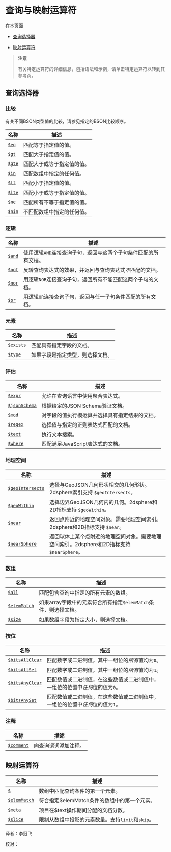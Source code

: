 # [ ](#)查询与映射运算符

[]()

在本页面

*   [查询选择器](#query-selectors)

*   [映射运算符](#projection-operators)

> **注意**
>
> 有关特定运算符的详细信息，包括语法和示例，请单击特定运算符以转到其参考页。

## <span id="query-selectors">查询选择器</span>

### 比较

有关不同BSON类型值的比较，请参见指定的BSON比较顺序。

| 名称       | 描述                       |
| ---------- | -------------------------- |
| [`$eq`]()  | 匹配等于指定值的值。       |
| [`$gt`]()  | 匹配大于指定值的值。       |
| [`$gte`]() | 匹配大于或等于指定值的值。 |
| [`$in`]()  | 匹配数组中指定的任何值。   |
| [`$lt`]()  | 匹配小于指定值的值。       |
| [`$lte`]() | 匹配小于或等于指定值的值。 |
| [`$ne`]()  | 匹配所有不等于指定值的值。 |
| [`$nin`]() | 不匹配数组中指定的任何值。 |

### 逻辑

| 名称       | 描述                                                         |
| ---------- | ------------------------------------------------------------ |
| [`$and`]() | 使用逻辑`AND`连接查询子句，返回与这两个子句条件匹配的所有文档。 |
| [`$not`]() | 反转查询表达式的效果，并返回与查询表达式*不*匹配的文档。     |
| [`$nor`]() | 用逻辑`NOR`连接查询子句，返回所有不能匹配这两个子句的文档。  |
| [`$or`]()  | 用逻辑`OR`连接查询子句，返回与任一子句条件匹配的所有文档。   |

### 元素

| 名称          | 描述                             |
| ------------- | -------------------------------- |
| [`$exists`]() | 匹配具有指定字段的文档。         |
| [`$type`]()   | 如果字段是指定类型，则选择文档。 |

### 评估

| 名称              | 描述                                           |
| ----------------- | ---------------------------------------------- |
| [`$expr`]()       | 允许在查询语言中使用聚合表达式。               |
| [`$jsonSchema`]() | 根据给定的JSON Schema验证文档。                |
| [`$mod`]()        | 对字段的值执行模运算并选择具有指定结果的文档。 |
| [`$regex`]()      | 选择值与指定的正则表达式匹配的文档。           |
| [`$text`]()       | 执行文本搜索。                                 |
| [`$where`]()      | 匹配满足JavaScript表达式的文档。               |

### 地理空间

| 名称                 | 描述                                                         |
| -------------------- | ------------------------------------------------------------ |
| [`$geoIntersects`]() | 选择与GeoJSON几何形状相交的几何形状。2dsphere索引支持 `$geoIntersects`。 |
| [`$geoWithin`]()     | 选择边界GeoJSON几何内的几何。2dsphere和2D指标支持 `$geoWithin`。 |
| [`$near`]()          | 返回点附近的地理空间对象。需要地理空间索引。2dsphere和2D指标支持 `$near`。 |
| [`$nearSphere`]()    | 返回球体上某个点附近的地理空间对象。需要地理空间索引。2dsphere和2D指标支持 `$nearSphere`。 |

### 数组

| 名称             | 描述                                                         |
| ---------------- | ------------------------------------------------------------ |
| [`$all`]()       | 匹配包含查询中指定的所有元素的数组。                         |
| [`$elemMatch`]() | 如果array字段中的元素符合所有指定`$elemMatch`条件，则选择文档。 |
| [`$size`]()      | 如果数组字段为指定大小，则选择文档。                         |

### 按位

| 名称                | 描述                                                         |
| ------------------- | ------------------------------------------------------------ |
| [`$bitsAllClear`]() | 匹配数字或二进制值，其中一组位的*所有*值均为`0`。            |
| [`$bitsAllSet`]()   | 匹配数字或二进制值，其中一组位的*所有*值均为`1`。            |
| [`$bitsAnyClear`]() | 匹配数值或二进制值，在这些数值或二进制值中，一组位的位置中*任何*位的值为`0`。 |
| [`$bitsAnySet`]()   | 匹配数值或二进制值，在这些数值或二进制值中，一组位的位置中*任何*位的值为`1`。 |

### 注释

| 名称           | 描述                 |
| -------------- | -------------------- |
| [`$comment`]() | 向查询谓词添加注释。 |

## <span id="projection-operators">映射运算符</span>

| 名称             | 描述                                              |
| ---------------- | ------------------------------------------------- |
| [`$`]()          | 数组中匹配查询条件的第一个元素。                  |
| [`$elemMatch`]() | 符合指定$elemMatch条件的数组中的第一个元素。      |
| [`$meta`]()      | 项目在$text操作期间分配的文档分数。               |
| [`$slice`]()     | 限制从数组中投影的元素数量。支持`limit`和`skip`。 |



译者：李冠飞

校对：